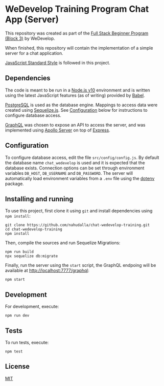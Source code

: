 # WeDevelop Training Program Chat App (Server)

This repository was created as part of the [Full Stack Beginner Program (Block 3)](https://github.com/WeDevelop-ARG/full-stack-beginner-program/blob/master/content/block-3/index.md) by WeDevelop. 

When finished, this repository will contain the implementation of a simple server for a chat application.

[JavaScript Standard Style](https://standardjs.com) is followed in this project.

## Dependencies

The code is meant to be run in a [Node.js v10](https://nodejs.org) environment and is written using the latest JavaScript features (as of writing) provided by [Babel](https://babeljs.io).

[PostgreSQL](https://postgresql.org/) is used as the database engine. Mappings to access data were created using [Sequelize.js](https://sequelizejs.com). See [Configuration](#configuration) below for instructions to configure database access.

[GraphQL](https://graphql.org) was chosen to expose an API to access the server, and was implemented using [Apollo Server](https://www.apollographql.com) on top of [Express](https://expressjs.com).

## Configuration

To configure database access, edit the file `src/config/config.js`. By default the database name `chat_wedevelop` is used and it is expected that the database exists. Connection options can be set through environment variables `DB_HOST`, `DB_USERNAME` and `DB_PASSWORD`. The server will automatically load environment variables from a `.env` file using the [dotenv](https://www.npmjs.com/package/dotenv) package.

## Installing and running

To use this project, first clone it using `git` and install dependencies using `npm install`:

```
git clone https://github.com/nahudalla/chat-wedevelop-training.git
cd chat-wedevelop-training
npm install
```

Then, compile the sources and run Sequelize Migrations:

```
npm run build
npx sequelize db:migrate
```

Finally, run the server using the `start` script, the GraphQL endpoing will be available at [http://localhost:7777/graphql](http://localhost:7777/graphql):

```
npm start
```

## Development

For development, execute:

```
npm run dev
```

## Tests

To run tests, execute:

```
npm test
```

## License

[MIT](LICENSE)
